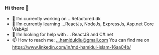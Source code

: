 ### Hi there 👋

- 🔭 I’m currently working on ...Refactored.dk
- 🌱 I’m currently learning ...ReactJs, NodeJs, ExpressJs, Asp.net Core WebApi 
- 🤔 I’m looking for help with ... ReactJS and C#.net
- 📫 How to reach me: ...hamiduldiu@gmail.com
You can find me  on  https://www.linkedin.com/in/md-hamidul-islam-16aa04b/
